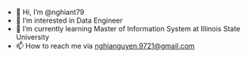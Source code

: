 - 👋 Hi, I’m @nghiant79
- 👀 I’m interested in Data Engineer
- 🌱 I’m currently learning Master of Information System at Illinois State University
- 📫 How to reach me via nghianguyen.9721@gmail.com


<!---
nghiant79/nghiant79 is a ✨ special ✨ repository because its `README.md` (this file) appears on your GitHub profile.
You can click the Preview link to take a look at your changes.
--->
